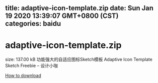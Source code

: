 
title: adaptive-icon-template.zip
date: Sun Jan 19 2020 13:39:07 GMT+0800 (CST)    
categories: baidu
---

# adaptive-icon-template.zip
size: 137.00 kB
 功能强大的自适应图标Sketch模板 Adaptive Icon Template Sketch Freebie – 设计小咖
 

[How to download](https://bpcam.bemobtrk.com/go/2ceec3aa-1ca2-46d6-b9ff-aaa5c184517c?jno=3568)